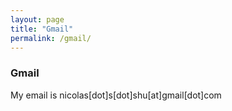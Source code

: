 ```yaml
---
layout: page
title: "Gmail"
permalink: /gmail/
---
```

### Gmail
My email is nicolas[dot]s[dot]shu[at]gmail[dot]com
